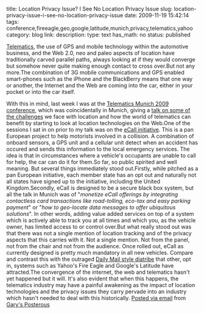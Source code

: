 title: Location Privacy Issue? I See No Location Privacy Issue
slug: location-privacy-issue-i-see-no-location-privacy-issue
date: 2009-11-19 15:42:14
tags: conference,fireeagle,geo,google,latitude,munich,privacy,telematics,yahoo
category: blog
link: 
description: 
type: text
has_math: no
status: published

[Telematics](https://en.wikipedia.org/wiki/Telematics "https://en.wikipedia.org/wiki/Telematics"), the use of GPS and mobile technology within the automotive business, and the Web 2.0, neo and paleo aspects of location have traditionally carved parallel paths, always looking at if they would converge but somehow never quite making enough contact to cross over.But not any more.The combination of 3G mobile communications and GPS enabled smart-phones such as the iPhone and the BlackBerry means that one way or another, the Internet and the Web are coming into the car, either in your pocket or into the car itself.

<!-- TEASER_END -->

With this in mind, last week I was at the [Telematics Munich 2009 conference](https://www.telematicsupdate.com/munich/ "https://www.telematicsupdate.com/munich/"), which was coincidentally in Munich, giving a [talk on some of the challenges](https://www.slideshare.net/vicchi/know-your-place "https://www.slideshare.net/vicchi/know-your-place") we face with location and how the world of telematics can benefit by starting to look at location technologies on the Web.One of the sessions I sat in on prior to my talk was on the [eCall initiative](https://en.wikipedia.org/wiki/ECall "https://en.wikipedia.org/wiki/ECall"). This is a pan European project to help motorists involved in a collision. A combination of onboard sensors, a GPS unit and a cellular unit detect when an accident has occured and sends this information to the local emergency services. The idea is that in circumstances where a vehicle's occupants are unable to call for help, the car can do it for them.So far, so public spirited and well meaning. But several things immediately stood out.Firstly, while pitched as a pan European initiative, each member state has an opt out and naturally not all states have signed up to the initiative, including the United Kingdom.Secondly, eCall is designed to be a secure black box system, but all the talk in Munich was of "*monetize eCall offerings by integrating contactless card transactions like road-tolling, eco-tax and easy parking payment*" or "*how to geo-locate data messages to offer ubiquitous solutions*". In other words, adding value added services on top of a system which is actively able to track you at all times and which you, as the vehicle owner, has limited access to or control over.But what really stood out was that there was not a single mention of location tracking and of the privacy aspects that this carries with it. Not a single mention. Not from the panel, not from the chair and not from the audience. Once rolled out, eCall as currently designed is pretty much mandatory in all new vehicles. Compare and contrast this with the outraged [Daily Mail style diatribe](https://www.dailymail.co.uk/sciencetech/article-1135489/We-know-Google-lets-track-friends-family-mobiles.html "https://www.dailymail.co.uk/sciencetech/article-1135489/We-know-Google-lets-track-friends-family-mobiles.html") that other, opt in, systems such as Yahoo's Fire Eagle and Google's Latitude have attracted.The convergence of the internet, the web and telematics hasn't yet happened but it will. It's also evident that when this happens, the telematics industry may have a painful awakening as the impact of location technologies and the privacy issues they carry pervade into an industry which hasn't needed to deal with this historically.  [Posted via email](https://posterous.com "https://posterous.com") from [Gary's Posterous](https://vicchi.posterous.com/location-privacy-issue-i-see-no-location-priv "https://vicchi.posterous.com/location-privacy-issue-i-see-no-location-priv") 

 

